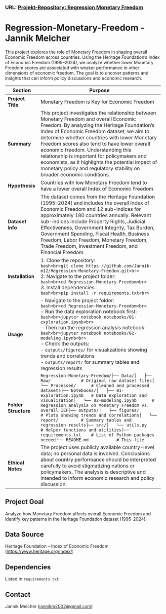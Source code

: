 ### URL: [Projekt-Repository: Regression Monetary Freedom](https://github.com/Jannik-m12/Regression-Monetary-Freedom)

# Regression-Monetary-Freedom - Jannik Melcher

This project explores the role of Monetary Freedom in shaping overall Economic Freedom across countries. Using the Heritage Foundation’s Index of Economic Freedom (1995–2024), we analyze whether lower Monetary Freedom scores are associated with weaker performance in other dimensions of economic freedom. The goal is to uncover patterns and insights that can inform policy discussions and economic research.

| **Section** | **Purpose** |
| --- | --- |
| **Project Title** | Monetary Freedom is Key for Economic Freedom |
| **Summary** | This project investigates the relationship between Monetary Freedom and overall Economic Freedom. By analyzing the Heritage Foundation’s Index of Economic Freedom dataset, we aim to determine whether countries with lower Monetary Freedom scores also tend to have lower overall economic freedom. Understanding this relationship is important for policymakers and economists, as it highlights the potential impact of monetary policy and regulatory stability on broader economic conditions. |
| **Hypothesis** | Countries with low Monetary Freedom tend to have a lower overall Index of Economic Freedom. |
| **Dataset Info** | The dataset comes from the Heritage Foundation (1995–2024) and includes the overall Index of Economic Freedom and 12 sub-indices for approximately 180 countries annually. Relevant sub-indices include Property Rights, Judicial Effectiveness, Government Integrity, Tax Burden, Government Spending, Fiscal Health, Business Freedom, Labor Freedom, Monetary Freedom, Trade Freedom, Investment Freedom, and Financial Freedom. |
| **Installation** | 1. Clone the repository: <br>```bash<br>git clone https://github.com/Jannik-m12/Regression-Monetary-Freedom.git<br>```<br>2. Navigate to the project folder: <br>```bash<br>cd Regression-Monetary-Freedom<br>```<br>3. Install dependencies: <br>```bash<br>pip install -r requirements.txt<br>``` |
| **Usage** | - Navigate to the project folder: <br>```bash<br>cd Regression-Monetary-Freedom<br>```<br>- Run the data exploration notebook first: <br>```bash<br>jupyter notebook notebooks/01-exploration.ipynb<br>```<br>- Then run the regression analysis notebook: <br>```bash<br>jupyter notebook notebooks/02-modeling.ipynb<br>```<br>- Check the outputs:<br>  - `outputs/figures/` for visualizations showing trends and correlations<br>  - `outputs/report/` for summary tables and regression results |
| **Folder Structure** | ```Regression-Monetary-Freedom/├── Data/│   ├── Raw/            # Original raw dataset files│   └── Processed/      # Cleaned and processed datasets├── Notebooks/│   ├── 01-exploration.ipynb   # Data exploration and visualization│   └── 02-modeling.ipynb      # Regression analysis on Monetary Freedom vs. overall IEF├── outputs/│   ├── figures/        # Plots showing trends and correlations│   └── report/         # Summary tables and regression results├── src/│   └── utils.py        # Helper functions and utilities├── requirements.txt    # List of Python packages needed└── README.md           # This file``` |
| **Ethical Notes** | The project uses publicly available country-level data; no personal data is involved. Conclusions about country performance should be interpreted carefully to avoid stigmatizing nations or policymakers. The analysis is descriptive and intended to inform economic research and policy discussion. |


## Project Goal
Analyze how Monetary Freedom affects overall Economic Freedom and identify key patterns in the Heritage Foundation dataset (1995–2024).

## Data Source
Heritage Foundation – Index of Economic Freedom (https://www.heritage.org/index/)

## Dependencies
Listed in `requirements.txt`

## Contact
Jannik Melcher (jannikm2002@gmail.com)

